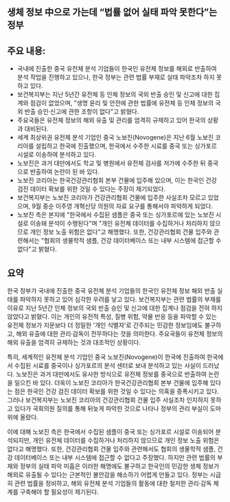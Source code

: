 ## 생체 정보 中으로 가는데 “법률 없어 실태 파악 못한다”는 정부

## 주요 내용:
*   국내에 진출한 중국 유전체 분석 기업들이 한국인 유전체 정보를 해외로 반출하여 분석 작업을 진행하고 있으나, 한국 정부는 관련 법률 부재로 실태 파악조차 하지 못하고 있다.
*   보건복지부는 지난 5년간 유전체 등 인체 정보의 국외 반출 승인 및 신고에 대한 집계와 점검이 없었으며, "생명 윤리 및 안전에 관한 법률에 유전체 등 인체 정보의 국외 반출 승인·신고에 관한 조항이 없다"고 밝혔다.
*   주요국들은 유전체 정보의 해외 유출 및 관리를 엄격히 규제하고 있어 한국의 상황과 대비된다.
*   세계 최상위권 유전체 분석 기업인 중국 노보진(Novogene)은 지난 6월 노보진 코리아를 설립하고 한국에 진출했으며, 한국에서 수주한 시료를 중국 또는 싱가포르 시설로 이송하여 분석하고 있다.
*   노보진은 과거 대만에서도 학교 및 병원에서 유전체 검사를 저가에 수주한 뒤 중국으로 반출하여 논란이 된 바 있다.
*   노보진 코리아는 한국건강관리협회 본부 건물에 입주해 있으며, 이는 한국인 건강 검진 데이터 확보를 위한 것일 수 있다는 주장이 제기되었다.
*   보건복지부는 노보진 코리아가 건강관리협회 건물에 입주한 사실조차 모르고 있었으며, 9월 중순 이주영 개혁신당 의원의 자료 요구를 통해서야 파악하게 되었다.
*   노보진 측은 본지에 "한국에서 수집된 샘플은 중국 또는 싱가포르에 있는 노보진 시설로 이송돼 분석이 수행된다"며 "개인 유전체 데이터를 수집하거나 처리하지 않으므로 개인 정보 노출 위험은 없다"고 해명했다. 또한, 건강관리협회 건물 입주와 관련해서는 "협회의 생물학적 샘플, 건강 데이터베이스 또는 내부 시스템에 접근할 수 없다"고 밝혔다.

## 요약
한국 정부가 국내에 진출한 중국 유전체 분석 기업들의 한국인 유전체 정보 해외 반출 실태를 파악하지 못하고 있어 심각한 우려를 낳고 있다. 보건복지부는 관련 법률의 부재를 이유로 지난 5년간 인체 정보의 국외 반출 승인 및 신고에 대한 집계나 점검을 전혀 하지 않았다고 밝혔다. 이는 개인의 유전적 특성, 질병 위험, 약물 반응 등을 파악할 수 있는 유전체 정보가 지문보다 더 정밀한 '개인 식별자'로 간주되는 민감한 정보임에도 불구하고, 해외 유출에 대한 관리·감독이 전무하다는 것을 의미한다. 주요국들이 유전체 정보의 해외 유출을 엄격히 규제하는 것과 대조적인 상황이다.

특히, 세계적인 유전체 분석 기업인 중국 노보진(Novogene)이 한국에 진출하여 한국에서 수집된 시료를 중국이나 싱가포르의 분석 센터로 보내 분석하고 있는 사실이 드러났다. 노보진은 과거 대만에서도 유사한 방식으로 유전체 정보를 중국으로 반출하여 논란을 일으킨 바 있다. 더욱이 노보진 코리아가 한국건강관리협회 본부 건물에 입주해 있다는 점은 한국인 건강 검진 데이터 확보를 위한 것일 수 있다는 의혹을 증폭시키고 있다. 그러나 보건복지부는 노보진 코리아의 건강관리협회 건물 입주 사실조차 인지하지 못하고 있다가 국회의원 질의를 통해 뒤늦게 파악한 것으로 나타나 정부의 관리 부실이 도마 위에 올랐다.

이에 대해 노보진 측은 한국에서 수집된 샘플이 중국 또는 싱가포르 시설로 이송되어 분석되지만, 개인 유전체 데이터를 수집하거나 처리하지 않으므로 개인 정보 노출 위험은 없다고 해명했다. 또한, 건강관리협회 건물 입주와 관련해서도 협회의 생물학적 샘플, 건강 데이터베이스 또는 내부 시스템에 접근할 수 없다고 주장했다. 하지만 관련 법률의 부재와 정부의 실태 파악 미흡은 이러한 해명에도 불구하고 한국인의 민감한 생체 정보가 해외로 유출될 수 있다는 근본적인 불안감을 해소하기 어렵게 만들고 있다. 정부는 시급히 관련 법률을 정비하고, 해외 유전체 분석 기업들의 활동에 대한 철저한 관리·감독 체계를 구축해야 할 필요성이 제기된다.